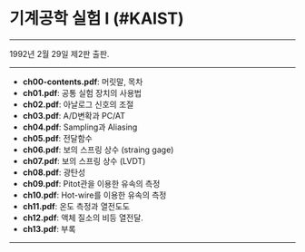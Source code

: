 # 기계공학 실험 I (\#KAIST)
---
1992년 2월 29일 제2판 출판.

---
- **ch00-contents.pdf**:  머릿말, 목차 
- **ch01.pdf**: 공통 실험 장치의 사용법
- **ch02.pdf**: 아날로그 신호의 조절
- **ch03.pdf**: A/D변확과 PC/AT
- **ch04.pdf**: Sampling과 Aliasing
- **ch05.pdf**: 전달함수
- **ch06.pdf**: 보의 스프링 상수 (straing gage)
- **ch07.pdf**: 보의 스프링 상수 (LVDT)
- **ch08.pdf**: 광탄성
- **ch09.pdf**: Pitot관을 이용한 유속의 측정
- **ch10.pdf**: Hot-wire를 이용한 유속의 측정
- **ch11.pdf**: 온도 측정과 열전도도
- **ch12.pdf**: 액체 질소의 비등 열전달. 
- **ch13.pdf**: 부록 
---

